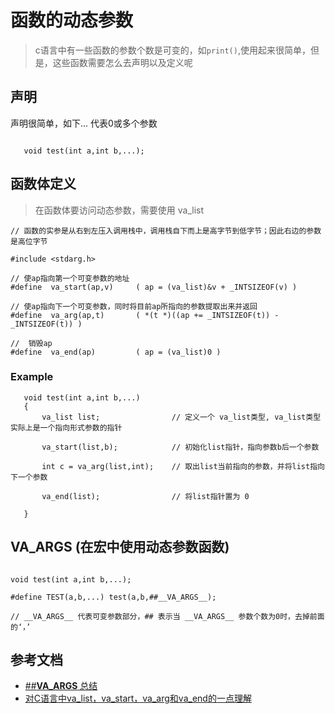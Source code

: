 # 函数的动态参数 

> c语言中有一些函数的参数个数是可变的，如`print()`,使用起来很简单，但是，这些函数需要怎么去声明以及定义呢

## 声明

声明很简单，如下... 代表0或多个参数
```
   
   void test(int a,int b,...);

``` 

## 函数体定义

> 在函数体要访问动态参数，需要使用 va_list 

```
// 函数的实参是从右到左压入调用栈中，调用栈自下而上是高字节到低字节；因此右边的参数是高位字节

#include <stdarg.h>

// 使ap指向第一个可变参数的地址
#define  va_start(ap,v)     ( ap = (va_list)&v + _INTSIZEOF(v) )
 
// 使ap指向下一个可变参数，同时将目前ap所指向的参数提取出来并返回
#define  va_arg(ap,t)       ( *(t *)((ap += _INTSIZEOF(t)) - _INTSIZEOF(t)) )

//  销毁ap 
#define  va_end(ap)         ( ap = (va_list)0 ) 

```

### Example 
```
   void test(int a,int b,...)
   {
       va_list list;                // 定义一个 va_list类型, va_list类型实际上是一个指向形式参数的指针
        
       va_start(list,b);            // 初始化list指针，指向参数b后一个参数

       int c = va_arg(list,int);    // 取出list当前指向的参数，并将list指向下一个参数

       va_end(list);                // 将list指针置为 0  

   }
```

## __VA_ARGS__ (在宏中使用动态参数函数)

```

void test(int a,int b,...);

#define TEST(a,b,...) test(a,b,##__VA_ARGS__);

// __VA_ARGS__ 代表可变参数部分，## 表示当 __VA_ARGS__ 参数个数为0时，去掉前面的‘，’

```

## 参考文档

- [##__VA_ARGS__ 总结](https://blog.csdn.net/chipsea_mltsum/article/details/84497293)
- [对C语言中va_list，va_start，va_arg和va_end的一点理解](https://www.cnblogs.com/bwangel23/p/4700496.html)

